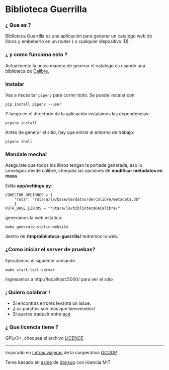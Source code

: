 Biblioteca Guerrilla
========

### ¿ Que es ?
Biblioteca Guerrilla es una aplicación para generar un catalogo web de libros
y embeberlo en un router ( o cualquier dispositivo :D).

### ¿ y como funciona esto ?
Actualmente la unica manera de generar el catalogo es usando una biblioteca de [Calibre](https://calibre-ebook.com/),

### Instalar

Vas a necesitar `pipenv` para correr todo.  Se puede instalar con

```
pip install pipenv --user
```

Y luego en el directorio de la aplicación instalamos las dependencias:

```
pipenv install
```

Antes de generar el sitio, hay que entrar al entorno de trabajo:

```
pipenv shell
```

### Mandale mecha!
Asegurate que todos los libros tengan la portada generada, eso lo conseguis
desde calibre, chequea las opciones de **modificar metadatos en masa**

Edita __app/settings.py__:
```
CONECTOR_OPCIONES = {
    "ruta": "ruta/a/la/base/de/datos/de/calibre/metadata.db"
    }
RUTA_BASE_LIBROS = "ruta/a/la/bibliotecaDeCalibre/"
```
generamos la web estatica:

```
make generate-static-website
```

dentro de **/tmp/biblioteca-guerrilla/** tedremos la web.

### ¿Como iniciar el server de pruebas?

Ejecutamos el siguiente comando
```
make start-test-server
```

Ingresamos a http://localhost:5000/ para ver el sitio

### ¡ Quiero colabrar !
- Si encontras errores levantá un issue.
- ¡Los parches son más que bienvenidos!
- Si queres traducir entra
[acá](https://www.transifex.com/biblioteca-guerrilla/biblioteca-guerrilla)

### ¿ Que licencia tiene ?
GPLv3+, chequea el archivo [LICENCE](LICENCE)

---------------------------

Inspirado en [Letras viajeras](https://github.com/gcoop-libre/letras_viajeras/)
de la cooperativa [GCOOP](https://www.gcoop.coop/)

Tema basado en [aside](https://github.com/dansup/bulma-templates/blob/gh-pages/css/aside.css) de [dansup](https://github.com/dansup) con licencia MIT
